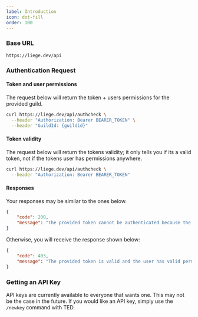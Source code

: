 ```yaml
---
label: Introduction
icon: dot-fill
order: 100
---
```


### Base URL

```
https://liege.dev/api
```

### Authentication Request

#### Token and user permissions

The request below will return the token + users permissions for the provided guild.

```sh
curl https://liege.dev/api/authcheck \
  --header "Authorization: Bearer BEARER_TOKEN" \
  --header "GuildId: {guildid}"
```

#### Token validity

The request below will return the tokens validity; it only tells you if its a valid token, not if the tokens user has permissions anywhere.

```sh
curl https://liege.dev/api/authcheck \
  --header "Authorization: Bearer BEARER_TOKEN"
```

#### Responses

Your responses may be similar to the ones below.

```json
{
    "code": 200,
    "message": "The provided token cannot be authenticated because the user does not have valid permissions on the guild!"
}
```

Otherwise, you will receive the response shown below:

```json
{
    "code": 403,
    "message": "The provided token is valid and the user has valid permissions on the guild!"
}
```

### Getting an API Key

API keys are currently available to everyone that wants one. This may not be the case in the future. If you would like an API key, simply use the `/newkey` command with TED.
